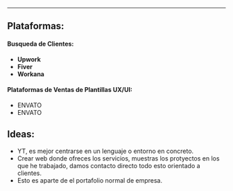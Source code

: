 
---
## Plataformas:

#### Busqueda de Clientes:
- **Upwork**
- **Fiver**
- **Workana**
#### Plataformas de Ventas de Plantillas UX/UI:
- ENVATO
- ENVATO

## Ideas:
- YT, es mejor centrarse en un lenguaje o entorno en concreto.
- Crear web donde ofreces los servicios, muestras los protyectos en los que he trabajado, damos contacto directo todo esto orientado a clientes.
- Esto es aparte de el portafolio normal de empresa.
